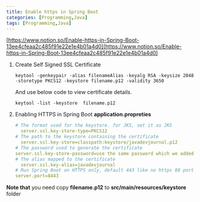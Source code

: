 ```yaml
---
title: Enable https in Spring Boot
categories: [Programming,Java]
tags: [Programming,Java]
---
```


[https://www.notion.so/Enable-https-in-Spring-Boot-13ee4cfeaa2c485f91e22e1e4b01a4d0](https://www.notion.so/Enable-https-in-Spring-Boot-13ee4cfeaa2c485f91e22e1e4b01a4d0)

1. Create Self Signed SSL Certificate

	```shell
	keytool -genkeypair -alias filenameAlias -keyalg RSA -keysize 2048 -storetype PKCS12 -keystore filename.p12 -validity 3650
	```


	And use below code to view certificate details.


	```shell
	keytool -list -keystore  filename.p12
	```

2. Enabling HTTPS in Spring Boot **application.propreties**

	```yaml
	# The format used for the keystore. for JKS, set it as JKS
	  server.ssl.key-store-type=PKCS12
	# The path to the keystore containing the certificate
	  server.ssl.key-store=classpath:keystore/javadevjournal.p12
	# The password used to generate the certificate
	server.ssl.key-store-password=use the same password which we added during certificate creation
	# The alias mapped to the certificate
	  server.ssl.key-alias=javadevjournal
	# Run Spring Boot on HTTPS only, default 443 like no https 80 port
	server.port=8443
	```


**Note that** you need copy **filename.p12** to **src/main/resources/keystore** folder

